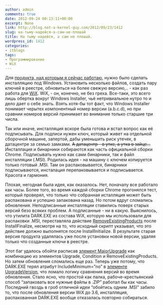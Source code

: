 ```yaml
---
author: admin
comments: true
date: 2012-09-24 00:13:11+00:00
excerpt: None
link: http://blog.not-a-kernel-guy.com/2012/09/23/1412
slug: на-тьму-надейся-а-сам-не-плошай
title: На тьму надейся, а сам не плошай.
wordpress_id: 1412
categories:
- itblogs
tags:
- Программирование
- WiX
---
```


Для [продукта, над которым я сейчас работаю,](https://chrome.google.com/webstore/detail/gbchcmhmhahfdphkhkmpfmihenigjmpp) нужно было сделать инсталляцию под Windows. Установить несколько файлов, создать пару ключей в реестре, обновиться на более свежую версию,.. - как раз работа для [WiX](http://wixtoolset.org). WiX, - он, конечно, не без греха. Все-таки, это всего лишь обертка вокруг Windows Installer, чьё нетривиальное нутро то и дело дает о себе знать. Взять хотя-бы тот факт, что Windows Installer понимает черытех компонентный номер версии (a.b.c.d), но при сравнии номеров версий принимает во внимание только старшие три числа.

Так или иначе, инсталляция вскоре была готова и встал вопрос как её подписывать. Для подписи нужен ключ, который живет на отдельной сборочной машине, запертой, дабы уменьшить риск утечек, в датацентре за семью замками. <del>А датацентр - в утке, а утка в зайце...</del> Инсталлация и бинарники собираются как часть официальной сборки Chrome. Подписывать нужно как сами бинарники, так и файл инсталляции (.MSI). Родилась идея - на машину с ключем копируется только готовый .MSI. Там он распаковывается, бинарники подписываются, инсталация перепаковывается и подписывается. Красота и гармония.

Плохая, негодная была идея, как оказалось. Нет, поначалу все работало как часы. Более того, во время каждой сборки Chrome прогонялся тест, который проверял, что только что собранная исталляция может быть распакована и успешно запакована назад. Но потом вдруг сломались обновления. Неподписанные инсталляции ставились поверх старых версий безо всяких проблем. А подписанные - ни в какую. Выяснилось, что утилита DARK.EXE из состава WiX, которую мы использовали для распаковки .MSI, переставляла действие [RemoveExistingProducts](http://msdn.microsoft.com/en-us/library/aa371197.aspx) после InstallFinalize, несмотря на то, что исходный скрипт указывал, что это действие должно выполнятся после InstallInitialize. В результате старая версия продукта удалялась уже после установки новой версии, удаляя только что созданные ключи в реестре. 

Этот баг удалось обойти расписав [элемент MajorUpgrade](http://wix.sourceforge.net/manual-wix3/wix_xsd_majorupgrade.htm) как комбинацию из элементов Upgrade, Condition и RemoveExistingProducts. Но затем обновления сломались еще раз. Теперь уже потому, что DARK.EXE терял атрибут IncludeMinimum=”no” в [элементе UpgradeVersion](http://wix.sourceforge.net/manual-wix2/wix_xsd_upgradeversion.htm), что ломало логику сравнения версий во время обновления. Стало ясно, что простой как палка, рабоче-крестьянский способ “запаковать все нужные файлы в .ZIP” работал бы как часы. Последний гвоздь в гроб отличной идеи “обойтись одним .MSI” забило то, что после обновления версии WiX до 3.6, инсталляция, распакованная DARK.EXE вообще отказалась повторно собираться.
